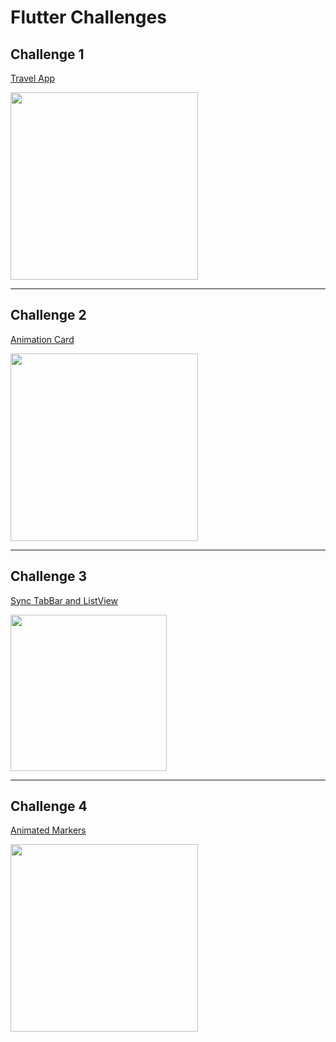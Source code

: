 # Flutter Challenges

## Challenge 1

[Travel App](https://github.com/nikiforosper/flutter_challenges/tree/main/lib/travel_app)

<img src="readme_gifs/travel_app.gif" width="300">

***
## Challenge 2

[Animation Card](https://github.com/nikiforosper/flutter_challenges/tree/main/lib/sliver_animation_card)

<img src="readme_gifs/sliver_home.gif" width="300">

***
## Challenge 3
[Sync TabBar and ListView](https://github.com/nikiforosper/flutter_challenges/tree/main/lib/listview_tabbar)

<img src="readme_gifs/sync_tab_listview.gif" width="250">

***
## Challenge 4
[Animated Markers](https://github.com/nikiforosper/flutter_challenges/tree/main/lib/map)

<img src="readme_gifs/animated_map.gif" width="300">